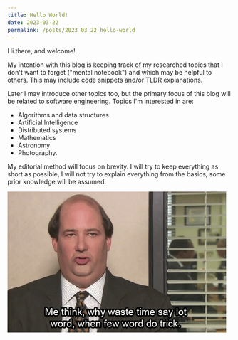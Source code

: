 ```yaml
---
title: Hello World!
date: 2023-03-22
permalink: /posts/2023_03_22_hello-world
---
```


Hi there, and welcome!

My intention with this blog is keeping track of my researched topics that I don't want to forget ("mental notebook") and which may be helpful to others. This may include code snippets and/or TLDR explanations.

Later I may introduce other topics too, but the primary focus of this blog will be related to software engineering. Topics I'm interested in are:

- Algorithms and data structures
- Artificial Intelligence
- Distributed systems
- Mathematics
- Astronomy
- Photography.

My editorial method will focus on brevity. I will try to keep everything as short as possible, I will not try to explain everything from the basics, some prior knowledge will be assumed.

![Why waste time say lot](./2023_03_22_hello-world/why-waste-time-say-lot.jpg)